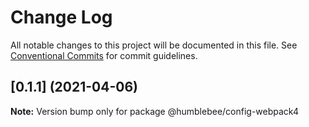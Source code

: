 # Change Log

All notable changes to this project will be documented in this file.
See [Conventional Commits](https://conventionalcommits.org) for commit guidelines.

## [0.1.1] (2021-04-06)

**Note:** Version bump only for package @humblebee/config-webpack4
